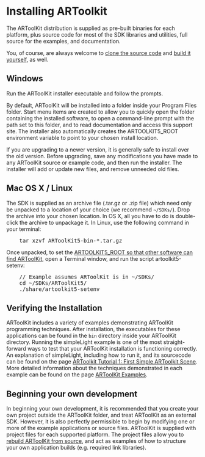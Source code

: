 # Installing ARToolkit
The ARToolKit distribution is supplied as pre-built binaries for each platform, plus source code for most of the SDK libraries and utilities, full source for the examples, and documentation.

You, of course, are always welcome to [clone the source code][repo] and [build it yourself][building], as well.

## Windows
Run the ARToolKit installer executable and follow the prompts.

By default, ARToolKit will be installed into a folder inside your Program Files folder. Start menu items are created to allow you to quickly open the folder containing the installed software, to open a command-line prompt with the path set to this folder, and to read documentation and access this support site. The installer also automatically creates the ARTOOLKIT5_ROOT environment variable to point to your chosen install location.

If you are upgrading to a newer version, it is generally safe to install over the old version. Before upgrading, save any modifications you have made to any ARToolKit source or example code, and then run the installer. The installer will add or update new files, and remove unneeded old files.

## Mac OS X / Linux
The SDK is supplied as an archive file (.tar.gz or .zip file) which need only be unpacked to a location of your choice (we recommend `~/SDKs/`). Drop the archive into your chosen location. In OS X, all you have to do is double-click the archive to unpackage it. In Linux, use the following command in your terminal:
<pre>
    tar xzvf ARToolKit5-bin-*.tar.gz
</pre>

Once unpacked, to set the [ARTOOLKIT5_ROOT so that other software can find ARToolKit][setting_env], open a Terminal window, and run the script artoolkit5-setenv:
<pre>
    // Example assumes ARToolKit is in ~/SDKs/
    cd ~/SDKs/ARToolKit5/
    ./share/artoolkit5-setenv
</pre>

## Verifying the Installation
ARToolKit includes a variety of examples demonstrating ARToolKit programming techniques. After installation, the executables for these applications can be found in the `bin` directory inside your ARToolKit directory. Running the simpleLight example is one of the most straight-forward ways to test that your ARToolKit installation is functioning correctly. An explanation of simpleLight, including how to run it, and its sourcecode can be found on the page [ARToolkit Tutorial 1: First Simple ARToolkit Scene][tutorial_1_first_scene]. More detailed information about the techniques demonstrated in each example can be found on the page [ARToolKit Examples][examples].

## Beginning your own development
In beginning your own development, it is recommended that you create your own project outside the ARToolKit folder, and treat ARToolKit as an external SDK. However, it is also perfectly permissible to begin by modifying one or more of the example applications or source files. ARToolKit is supplied with project files for each supported platform. The project files allow you to [rebuild ARToolKit from source][building], and act as examples of how to structure your own application builds (e.g. required link libraries).

[repo]: https://github.com/artoolkit
[building]: Advanced_Topics:build_artoolkit
[setting_env]: general_environment_variables
[tutorial_1_first_scene]: Examples:example_simplelite
[examples]: asdfalkjdhfalkjsdfhalksdjhf
[3]: http://developer.apple.com/xcode/
[4]: http://www.apple.com/quicktime/download/
[5]: http://www.artoolworks.com/dist/openscenegraph/
[6]: http://mesa3d.sourceforge.net/
[7]: http://www.openvrml.org/

